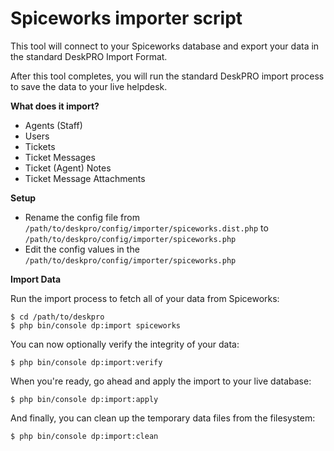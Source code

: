 Spiceworks importer script
==========================

This tool will connect to your Spiceworks database and export your data in the standard DeskPRO Import Format.

After this tool completes, you will run the standard DeskPRO import process to save the data to your live helpdesk.

**What does it import?**

* Agents (Staff)
* Users
* Tickets
* Ticket Messages
* Ticket (Agent) Notes
* Ticket Message Attachments

**Setup**

* Rename the config file from `/path/to/deskpro/config/importer/spiceworks.dist.php` to `/path/to/deskpro/config/importer/spiceworks.php`
* Edit the config values in the `/path/to/deskpro/config/importer/spiceworks.php`

**Import Data**

Run the import process to fetch all of your data from Spiceworks:

    $ cd /path/to/deskpro
    $ php bin/console dp:import spiceworks

You can now optionally verify the integrity of your data:

    $ php bin/console dp:import:verify

When you're ready, go ahead and apply the import to your live database:

    $ php bin/console dp:import:apply

And finally, you can clean up the temporary data files from the filesystem:

    $ php bin/console dp:import:clean
